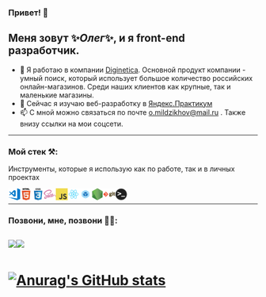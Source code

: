 
### Привет! 👋

## Меня зовут ✨*Олег*✨, и я front-end разработчик. 
- 🔭 Я работаю в компании [Diginetica](https://anyquery.diginetica.com/). Основной продукт компании - умный поиск, который использует большое количество российских онлайн-магазинов. Среди наших клиентов как крупные, так и маленькие магазины. 
- 🌱 Сейчас я изучаю веб-разработку в [Яндекс.Практикум](https://praktikum.yandex.ru/profile/web/)
- 📫 С мной можно связаться по почте o.mildzikhov@mail.ru . Также внизу ссылки на мои соцсети.

---


### Мой стек ⚒:

Инструменты, которые я использую как по работе, так и в личных проектах

<div>
  <img align="left" height="24" src="https://raw.githubusercontent.com/github/explore/80688e429a7d4ef2fca1e82350fe8e3517d3494d/topics/visual-studio-code/visual-studio-code.png" />
  <img align="left" height="24" src="https://raw.githubusercontent.com/github/explore/80688e429a7d4ef2fca1e82350fe8e3517d3494d/topics/html/html.png" />
  <img align="left" height="24" src="https://raw.githubusercontent.com/github/explore/80688e429a7d4ef2fca1e82350fe8e3517d3494d/topics/css/css.png" />
  <img align="left" height="24" src="https://raw.githubusercontent.com/github/explore/80688e429a7d4ef2fca1e82350fe8e3517d3494d/topics/sass/sass.png" />
  <img align="left" height="24" src="https://raw.githubusercontent.com/github/explore/80688e429a7d4ef2fca1e82350fe8e3517d3494d/topics/javascript/javascript.png">
  <img align="left" height="24" src="https://raw.githubusercontent.com/github/explore/80688e429a7d4ef2fca1e82350fe8e3517d3494d/topics/react/react.png">
  <img align="left" height="24" src="https://raw.githubusercontent.com/github/explore/80688e429a7d4ef2fca1e82350fe8e3517d3494d/topics/webpack/webpack.png">
  <img align="left" height="24" src="https://raw.githubusercontent.com/github/explore/80688e429a7d4ef2fca1e82350fe8e3517d3494d/topics/nodejs/nodejs.png">
  <img align="left" height="24" src="https://raw.githubusercontent.com/github/explore/80688e429a7d4ef2fca1e82350fe8e3517d3494d/topics/git/git.png">
  <img align="left" height="24" src="https://raw.githubusercontent.com/github/explore/80688e429a7d4ef2fca1e82350fe8e3517d3494d/topics/terminal/terminal.png">
</div>

<br />

---

### Позвони, мне, позвони 🖖🏻:
[<img align="left" height="24" src="https://cdn.jsdelivr.net/npm/simple-icons@v3/icons/facebook.svg" />][facebook]
[<img align="left" height="24" src="https://cdn.jsdelivr.net/npm/simple-icons@v3/icons/linkedin.svg" />][linkedin]
<br />
---
[![Anurag's GitHub stats](https://github-readme-stats.vercel.app/api?username=SidWonder)](https://github.com/anuraghazra/github-readme-stats)
===
[facebook]: https://www.facebook.com/o.mildz/
[linkedin]: https://www.linkedin.com/in/omildzi/
